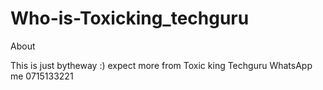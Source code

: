 # Who-is-Toxicking_techguru
About


This is just bytheway :) expect more from Toxic king Techguru
WhatsApp me 0715133221
